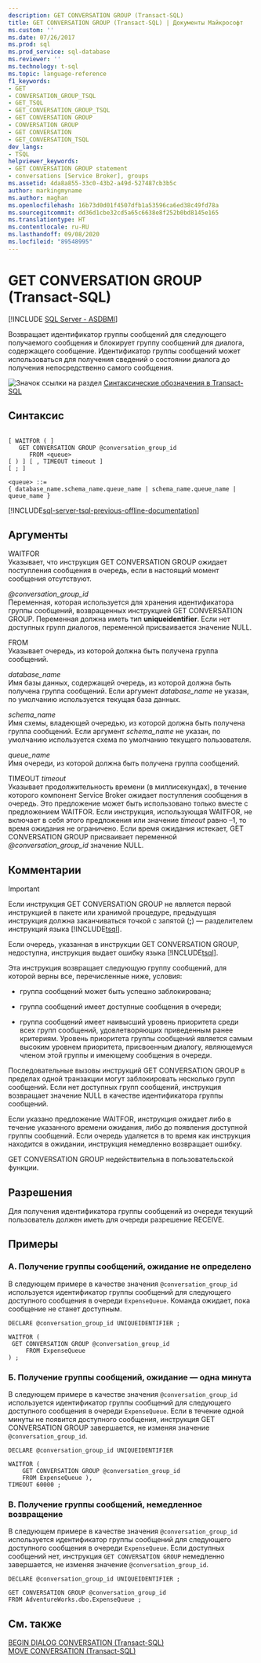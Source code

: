 ```yaml
---
description: GET CONVERSATION GROUP (Transact-SQL)
title: GET CONVERSATION GROUP (Transact-SQL) | Документы Майкрософт
ms.custom: ''
ms.date: 07/26/2017
ms.prod: sql
ms.prod_service: sql-database
ms.reviewer: ''
ms.technology: t-sql
ms.topic: language-reference
f1_keywords:
- GET
- CONVERSATION_GROUP_TSQL
- GET_TSQL
- GET_CONVERSATION_GROUP_TSQL
- GET CONVERSATION GROUP
- CONVERSATION GROUP
- GET CONVERSATION
- GET_CONVERSATION_TSQL
dev_langs:
- TSQL
helpviewer_keywords:
- GET CONVERSATION GROUP statement
- conversations [Service Broker], groups
ms.assetid: 4da8a855-33c0-43b2-a49d-527487cb3b5c
author: markingmyname
ms.author: maghan
ms.openlocfilehash: 16b73d0d01f4507dfb1a53596ca6ed38c49fd78a
ms.sourcegitcommit: dd36d1cbe32cd5a65c6638e8f252b0bd8145e165
ms.translationtype: HT
ms.contentlocale: ru-RU
ms.lasthandoff: 09/08/2020
ms.locfileid: "89548995"
---
```

# <a name="get-conversation-group-transact-sql"></a>GET CONVERSATION GROUP (Transact-SQL)
[!INCLUDE [SQL Server - ASDBMI](../../includes/applies-to-version/sql-asdbmi.md)]

  Возвращает идентификатор группы сообщений для следующего получаемого сообщения и блокирует группу сообщений для диалога, содержащего сообщение. Идентификатор группы сообщений может использоваться для получения сведений о состоянии диалога до получения непосредственно самого сообщения.  
  
 ![Значок ссылки на раздел](../../database-engine/configure-windows/media/topic-link.gif "Значок ссылки на раздел") [Синтаксические обозначения в Transact-SQL](../../t-sql/language-elements/transact-sql-syntax-conventions-transact-sql.md)  
  
## <a name="syntax"></a>Синтаксис  
  
```syntaxsql
  
[ WAITFOR ( ]  
   GET CONVERSATION GROUP @conversation_group_id  
      FROM <queue>  
[ ) ] [ , TIMEOUT timeout ]  
[ ; ]  
  
<queue> ::=  
{ database_name.schema_name.queue_name | schema_name.queue_name | queue_name }  
```  
  
[!INCLUDE[sql-server-tsql-previous-offline-documentation](../../includes/sql-server-tsql-previous-offline-documentation.md)]

## <a name="arguments"></a>Аргументы
 WAITFOR  
 Указывает, что инструкция GET CONVERSATION GROUP ожидает поступления сообщения в очередь, если в настоящий момент сообщения отсутствуют.  
  
 *\@conversation_group_id*  
 Переменная, которая используется для хранения идентификатора группы сообщений, возвращенных инструкцией GET CONVERSATION GROUP. Переменная должна иметь тип **uniqueidentifier**. Если нет доступных групп диалогов, переменной присваивается значение NULL.  
  
 FROM  
 Указывает очередь, из которой должна быть получена группа сообщений.  
  
 *database_name*  
 Имя базы данных, содержащей очередь, из которой должна быть получена группа сообщений. Если аргумент *database_name* не указан, по умолчанию используется текущая база данных.  
  
 *schema_name*  
 Имя схемы, владеющей очередью, из которой должна быть получена группа сообщений. Если аргумент *schema_name* не указан, по умолчанию используется схема по умолчанию текущего пользователя.  
  
 *queue_name*  
 Имя очереди, из которой должна быть получена группа сообщений.  
  
 TIMEOUT *timeout*  
 Указывает продолжительность времени (в миллисекундах), в течение которого компонент Service Broker ожидает поступления сообщения в очередь. Это предложение может быть использовано только вместе с предложением WAITFOR. Если инструкция, использующая WAITFOR, не включает в себя этого предложения или значение *timeout* равно –1, то время ожидания не ограничено. Если время ожидания истекает, GET CONVERSATION GROUP присваивает переменной *\@conversation_group_id* значение NULL.  
  
## <a name="remarks"></a>Комментарии  
  
> [!IMPORTANT]  
>  Если инструкция GET CONVERSATION GROUP не является первой инструкцией в пакете или хранимой процедуре, предыдущая инструкция должна заканчиваться точкой с запятой (**;**) — разделителем инструкций языка [!INCLUDE[tsql](../../includes/tsql-md.md)].  
  
 Если очередь, указанная в инструкции GET CONVERSATION GROUP, недоступна, инструкция выдает ошибку языка [!INCLUDE[tsql](../../includes/tsql-md.md)].  
  
 Эта инструкция возвращает следующую группу сообщений, для которой верны все, перечисленные ниже, условия:  
  
-   группа сообщений может быть успешно заблокирована;  
  
-   группа сообщений имеет доступные сообщения в очереди;  
  
-   группа сообщений имеет наивысший уровень приоритета среди всех групп сообщений, удовлетворяющих приведенным ранее критериям. Уровень приоритета группы сообщений является самым высоким уровнем приоритета, присвоенным диалогу, являющемуся членом этой группы и имеющему сообщения в очереди.  
  
 Последовательные вызовы инструкций GET CONVERSATION GROUP в пределах одной транзакции могут заблокировать несколько групп сообщений. Если нет доступных групп сообщений, инструкция возвращает значение NULL в качестве идентификатора группы сообщений.  
  
 Если указано предложение WAITFOR, инструкция ожидает либо в течение указанного времени ожидания, либо до появления доступной группы сообщений. Если очередь удаляется в то время как инструкция находится в ожидании, инструкция немедленно возвращает ошибку.  
  
 GET CONVERSATION GROUP недействительна в пользовательской функции.  
  
## <a name="permissions"></a>Разрешения  
 Для получения идентификатора группы сообщений из очереди текущий пользователь должен иметь для очереди разрешение RECEIVE.  
  
## <a name="examples"></a>Примеры  
  
### <a name="a-getting-a-conversation-group-waiting-indefinitely"></a>A. Получение группы сообщений, ожидание не определено  
 В следующем примере в качестве значения `@conversation_group_id` используется идентификатор группы сообщений для следующего доступного сообщения в очереди `ExpenseQueue`. Команда ожидает, пока сообщение не станет доступным.  
  
```  
DECLARE @conversation_group_id UNIQUEIDENTIFIER ;  
  
WAITFOR (  
 GET CONVERSATION GROUP @conversation_group_id  
     FROM ExpenseQueue  
) ;  
```  
  
### <a name="b-getting-a-conversation-group-waiting-one-minute"></a>Б. Получение группы сообщений, ожидание — одна минута  
 В следующем примере в качестве значения `@conversation_group_id` используется идентификатор группы сообщений для следующего доступного сообщения в очереди `ExpenseQueue`. Если в течение одной минуты не появится доступного сообщения, инструкция GET CONVERSATION GROUP завершается, не изменяя значение `@conversation_group_id`.  
  
```  
DECLARE @conversation_group_id UNIQUEIDENTIFIER  
  
WAITFOR (  
    GET CONVERSATION GROUP @conversation_group_id   
    FROM ExpenseQueue ),  
TIMEOUT 60000 ;  
```  
  
### <a name="c-getting-a-conversation-group-returning-immediately"></a>В. Получение группы сообщений, немедленное возвращение  
 В следующем примере в качестве значения `@conversation_group_id` используется идентификатор группы сообщений для следующего доступного сообщения в очереди `ExpenseQueue`. Если доступных сообщений нет, инструкция `GET CONVERSATION GROUP` немедленно завершается, не изменяя значение `@conversation_group_id`.  
  
```  
DECLARE @conversation_group_id UNIQUEIDENTIFIER ;  
  
GET CONVERSATION GROUP @conversation_group_id  
FROM AdventureWorks.dbo.ExpenseQueue ;  
```  
  
## <a name="see-also"></a>См. также  
 [BEGIN DIALOG CONVERSATION (Transact-SQL)](../../t-sql/statements/begin-dialog-conversation-transact-sql.md)   
 [MOVE CONVERSATION (Transact-SQL)](../../t-sql/statements/move-conversation-transact-sql.md)  
  
  
